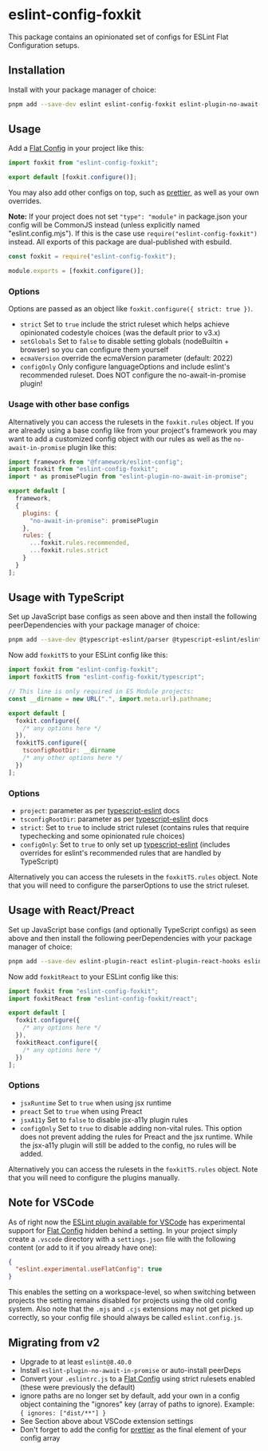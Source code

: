 # eslint-config-foxkit

This package contains an opinionated set of configs for ESLint Flat Configuration setups.

## Installation

Install with your package manager of choice:

```bash
pnpm add --save-dev eslint eslint-config-foxkit eslint-plugin-no-await-in-promise
```

## Usage

Add a [Flat Config] in your project like this:

```js
import foxkit from "eslint-config-foxkit";

export default [foxkit.configure()];
```

You may also add other configs on top, such as [prettier], as well as your own overrides.

**Note:** If your project does not set `"type": "module"` in package.json your config will be CommonJS instead (unless explicitly named "eslint.config.mjs"). If this is the case use `require("eslint-config-foxkit")` instead. All exports of this package are dual-published with esbuild.

```js
const foxkit = require("eslint-config-foxkit");

module.exports = [foxkit.configure()];
```

### Options

Options are passed as an object like `foxkit.configure({ strict: true })`.

- `strict` Set to `true` include the strict ruleset which helps achieve opinionated codestyle choices (was the default prior to v3.x)
- `setGlobals` Set to `false` to disable setting globals (nodeBuiltin + browser) so you can configure them yourself
- `ecmaVersion` override the ecmaVersion parameter (default: 2022)
- `configOnly` Only configure languageOptions and include eslint's recommended ruleset. Does NOT configure the no-await-in-promise plugin!

### Usage with other base configs

Alternatively you can access the rulesets in the `foxkit.rules` object. If you are already using a base config like from your project's framework you may want to add a customized config object with our rules as well as the `no-await-in-promise` plugin like this:

```js
import framework from "@framework/eslint-config";
import foxkit from "eslint-config-foxkit";
import * as promisePlugin from "eslint-plugin-no-await-in-promise";

export default [
  framework,
  {
    plugins: {
      "no-await-in-promise": promisePlugin
    },
    rules: {
      ...foxkit.rules.recommended,
      ...foxkit.rules.strict
    }
  }
];
```

## Usage with TypeScript

Set up JavaScript base configs as seen above and then install the following peerDependencies with your package manager of choice:

```bash
pnpm add --save-dev @typescript-eslint/parser @typescript-eslint/eslint-plugin
```

Now add `foxkitTS` to your ESLint config like this:

```js
import foxkit from "eslint-config-foxkit";
import foxkitTS from "eslint-config-foxkit/typescript";

// This line is only required in ES Module projects:
const __dirname = new URL(".", import.meta.url).pathname;

export default [
  foxkit.configure({
    /* any options here */
  }),
  foxkitTS.configure({
    tsconfigRootDir: __dirname
    /* any other options here */
  })
];
```

### Options

- `project`: parameter as per [typescript-eslint] docs
- `tsconfigRootDir`: parameter as per [typescript-eslint] docs
- `strict`: Set to `true` to include strict ruleset (contains rules that require typechecking and some opinionated rule choices)
- `configOnly`: Set to `true` to only set up [typescript-eslint] (includes overrides for eslint's recommended rules that are handled by TypeScript)

Alternatively you can access the rulesets in the `foxkitTS.rules` object. Note that you will need to configure the parserOptions to use the strict ruleset.

## Usage with React/Preact

Set up JavaScript base configs (and optionally TypeScript configs) as seen above and then install the following peerDependencies with your package manager of choice:

```bash
pnpm add --save-dev eslint-plugin-react eslint-plugin-react-hooks eslint-plugin-jsx-a11y
```

Now add `foxkitReact` to your ESLint config like this:

```js
import foxkit from "eslint-config-foxkit";
import foxkitReact from "eslint-config-foxkit/react";

export default [
  foxkit.configure({
    /* any options here */
  }),
  foxkitReact.configure({
    /* any options here */
  })
];
```

### Options

- `jsxRuntime` Set to `true` when using jsx runtime
- `preact` Set to `true` when using Preact
- `jsxA11y` Set to `false` to disable jsx-a11y plugin rules
- `configOnly` Set to `true` to disable adding non-vital rules. This option does not prevent adding the rules for Preact and the jsx runtime. While the jsx-a11y plugin will still be added to the config, no rules will be added.

Alternatively you can access the rulesets in the `foxkitTS.rules` object. Note that you will need to configure the plugins manually.

## Note for VSCode

As of right now the [ESLint plugin available for VSCode](https://marketplace.visualstudio.com/items?itemName=dbaeumer.vscode-eslint) has experimental support for [Flat Config] hidden behind a setting. In your project simply create a `.vscode` directory with a `settings.json` file with the following content (or add to it if you already have one):

```json
{
  "eslint.experimental.useFlatConfig": true
}
```

This enables the setting on a workspace-level, so when switching between projects the setting remains disabled for projects using the old config system. Also note that the `.mjs` and `.cjs` extensions may not get picked up correctly, so your config file should always be called `eslint.config.js`.

## Migrating from v2

- Upgrade to at least `eslint@8.40.0`
- Install `eslint-plugin-no-await-in-promise` or auto-install peerDeps
- Convert your `.eslintrc.js` to a [Flat Config] using strict rulesets enabled (these were previously the default)
- ignore paths are no longer set by default, add your own in a config object containing the "ignores" key (array of paths to ignore). Example: `{ ignores: ["dist/**"] }`
- See Section above about VSCode extension settings
- Don't forget to add the config for [prettier] as the final element of your config array

[Flat Config]: (https://eslint.org/docs/latest/use/configure/configuration-files-new)
[typescript-eslint]: (https://typescript-eslint.io/)
[prettier]: (https://www.npmjs.com/package/eslint-config-prettier)
